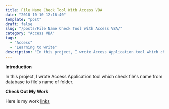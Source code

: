 ```yaml
---
title: File Name Check Tool With Access VBA
date: "2018-10-10 12:16:40"
template: "post"
draft: false
slug: "/posts/File Name Check Tool With Access VBA/"
category: "Access VBA"
tags:
  - "Access"
  - "Learning to write"
description: "In this project, I wrote Access Application tool which check file's name from database to file's name of folder."
---
```


**Introduction**

In this project, I wrote Access Application tool which check file's name from database to file's name of folder.

**Check Out My Work**

Here is my work [links](https://github.com/Gitsanto/FileNameCheckTool-WithAccessVBA.git)